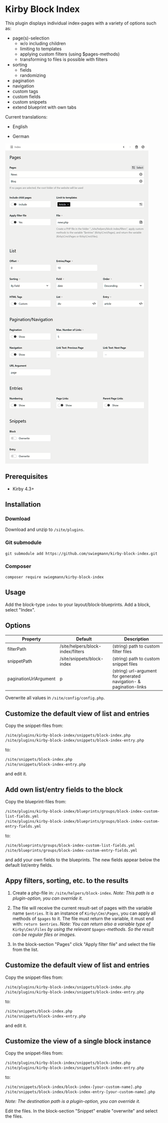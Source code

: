 # Kirby Block Index

This plugin displays individual index-pages with a variety of options such as:

* page(s)-selection
  * w/o including children
  * limiting to templates
  * applying custom filters (using $pages-methods)
  * transforming to files is possible with filters
* sorting
  * fields
  * randomizing
* pagination
* navigation
* custom tags
* custom fields
* custom snippets
* extend blueprint with own tabs



Current translations:

- English

- German



<a href="kirby-block-index.png">
    <img src="kirby-block-index.png" align="center" alt="Block preview">
</a>



## Prerequisites

* Kirby 4.3+



## Installation

### Download

Download and unzip to `/site/plugins`.

### Git submodule

```
git submodule add https://github.com/swiegmann/kirby-block-index.git
```

### Composer

```
composer require swiegmann/kirby-block-index
```



## Usage

Add the block-type `index` to your layout/block-blueprints.
Add a block, select "Index".



## Options

| Property              | Default                           | Description                                                        |
| --------------------- | --------------------------------- | ------------------------------------------------------------------ |
| filterPath            | /site/helpers/block-index/filters | (string) path to custom filter files                               |
| snippetPath           | /site/snippets/block-index        | (string) path to custom snippet files                              |
| paginationUrlArgument | p                                 | (string) url-argument for generated navigation- & pagination-links |

Overwrite all values in `/site/config/config.php`.



## Customize the default view of list and entries

Copy the snippet-files from:

```
/site/plugins/kirby-block-index/snippets/block-index.php
/site/plugins/kirby-block-index/snippets/block-index-entry.php
```

to:

```
/site/snippets/block-index.php
/site/snippets/block-index-entry.php
```

and edit it.



## Add own list/entry fields to the block

Copy the blueprint-files from:

```
/site/plugins/kirby-block-index/blueprints/groups/block-index-custom-list-fields.yml
/site/plugins/kirby-block-index/blueprints/groups/block-index-custom-entry-fields.yml
```

to:

```
/site/blueprints/groups/block-index-custom-list-fields.yml
/site/blueprints/groups/block-index-custom-entry-fields.yml
```

and add your own fields to the blueprints.
The new fields appear below the default list/entry fields.



## Appy filters, sorting, etc. to the results

1. Create a php-file in: `/site/helpers/block-index`.
   *Note: This path is a plugin-option, you can override it.*

2. The file will receive the current result-set of pages with the variable name `$entries`. It is an instance of `Kirby\Cms\Pages`, you can apply all methods of `$pages` to it.
   The file must return the variable, it must end with: `return $entries`.
   *Note: You can return also a variable type of* `Kirby\Cms\Files` *by using the relevant* `$pages`*-methods. So the result can be regular files or images.*

3. In the block-section "Pages" click "Apply filter file" and select the file from the list.



## Customize the default view of list and entries

Copy the snippet-files from:

```
/site/plugins/kirby-block-index/snippets/block-index.php
/site/plugins/kirby-block-index/snippets/block-index-entry.php
```

to:

```
/site/snippets/block-index.php
/site/snippets/block-index-entry.php
```

and edit it.



## Customize the view of a single block instance

Copy the snippet-files from:

```
/site/plugins/kirby-block-index/snippets/block-index.php
/site/plugins/kirby-block-index/snippets/block-index-entry.php
```

to:

```
/site/snippets/block-index/block-index-[your-custom-name].php
/site/snippets/block-index/block-index-entry-[your-custom-name].php
```

*Note: The destination path is a plugin-option, you can override it.*

Edit the files.
In the block-section "Snippet" enable "overwrite" and select the files.